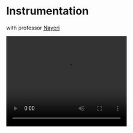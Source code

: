 # Instrumentation
with professor <a href="https://ece.ut.ac.ir/~students/m.nayeri">
    Nayeri
</a>


<video width="320" height="240" controls>
  <source src="https://github.com/M-Mashreghi/Instrumentation/blob/main/Project/Q4/bandicam%202023-07-07%2001-46-13-402.mp4" type="video/mp4">

Your browser does not support the video tag.
</video>


